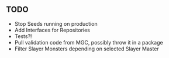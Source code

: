 ## TODO

- Stop Seeds running on production
- Add Interfaces for Repositories
- Tests?!
- Pull validation code from MGC, possibly throw it in a package
- Filter Slayer Monsters depending on selected Slayer Master